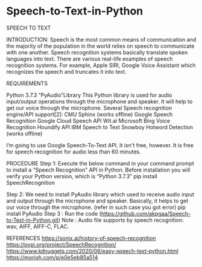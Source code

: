 # Speech-to-Text-in-Python

SPEECH TO TEXT

INTRODUCTION: 
Speech is the most common means of communication and the majority of the population in the world relies on speech to communicate with one another. Speech recognition systems basically translate spoken languages into text. There are various real-life examples of speech recognition systems. For example, Apple SIRI, Google Voice Assistant which recognizes the speech and truncates it into text.


REQUIREMENTS 

Python 3.7.3
“PyAudio”Library
This Python library is used for audio input/output operations through the microphone and speaker. It will help to get our voice through the microphone.
Several Speech recognition engine/API support[2]:
CMU Sphinx (works offline)
Google Speech Recognition
Google Cloud Speech API
Wit.ai
Microsoft Bing Voice Recognition
Houndify API
IBM Speech to Text
Snowboy Hotword Detection (works offline)

I’m going to use Google Speech-To-Text API. It isn't free, however. It is free for speech recognition for audio less than 60 minutes. 


PROCEDURE
Step 1: Execute the below command in your command prompt to install a “Speech Recognition” API in Python. Before installation you will verify your Python version, which is  “Python 3.7.3”
pip install SpeechRecognition 

Step 2: We need to install PyAudio library which used to receive audio input and output through the microphone and speaker. Basically, it helps to get our voice through the microphone. (refer in such case you got error)
pip install PyAudio
Step 3 :  Run the code (https://github.com/akpgaa/Speech-to-Text-in-Python.git)
Note : Audio file supports by speech recognition: wav, AIFF, AIFF-C, FLAC.


REFERENCES
https://sonix.ai/history-of-speech-recognition
https://pypi.org/project/SpeechRecognition/
https://www.kdnuggets.com/2020/06/easy-speech-text-python.html
https://morioh.com/p/e0e5eb85a514
